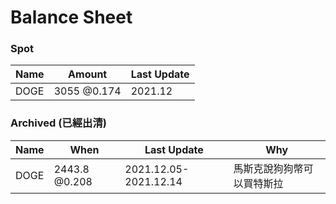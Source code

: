 # Balance Sheet

### Spot
|Name|Amount|Last Update|
|---|---|---|
|DOGE|3055 @0.174|2021.12|

### Archived (已經出清)
|Name|When|Last Update|Why|
|---|---|---|---|
|DOGE|2443.8 @0.208|2021.12.05-2021.12.14|馬斯克說狗狗幣可以買特斯拉|
